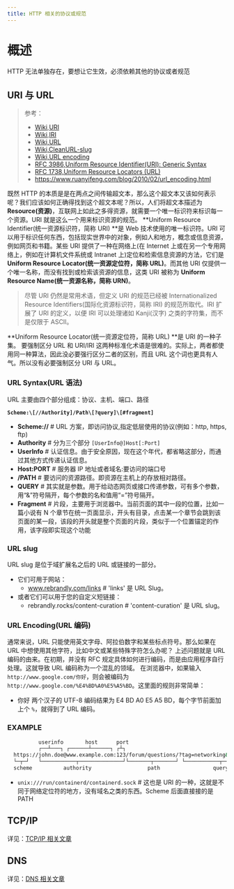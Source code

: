 ```yaml
---
title: HTTP 相关的协议或规范
---
```


# 概述

HTTP 无法单独存在，要想让它生效，必须依赖其他的协议或者规范

## URI 与 URL

> 参考：
> - [Wiki](https://en.wikipedia.org/wiki/Uniform_Resource_Identifier),[URI](https://en.wikipedia.org/wiki/Uniform_Resource_Identifier)
> - [Wiki](https://en.wikipedia.org/wiki/Internationalized_Resource_Identifier),[IRI](https://en.wikipedia.org/wiki/Internationalized_Resource_Identifier)
> - [Wiki,URL](https://en.wikipedia.org/wiki/URL)
> - [Wiki,CleanURL-slug](https://en.wikipedia.org/wiki/Clean_URL)
> - [Wiki,URL encoding](https://en.wikipedia.org/wiki/Percent-encoding)
> - [RFC 3986,Uniform Resource Identifier(URI): Generic Syntax](https://www.rfc-editor.org/rfc/rfc3986.html)
> - [RFC 1738,Uniform Resource Locators (URL)](https://www.rfc-editor.org/rfc/rfc1738)
> - <https://www.ruanyifeng.com/blog/2010/02/url_encoding.html>

既然 HTTP 的本质是是在两点之间传输超文本，那么这个超文本又该如何表示呢？我们应该如何正确得找到这个超文本呢？所以，人们将超文本描述为 **Resource(资源)**，互联网上如此之多得资源，就需要一个唯一标识符来标识每一个资源。URI 就是这么一个用来标识资源的规范。
**Uniform Resource Identifier(统一资源标识符，简称 URI) **是 Web 技术使用的唯一标识符。URI 可以用于标识任何东西，包括现实世界中的对象，例如人和地方，概念或信息资源，例如网页和书籍。某些 URI 提供了一种在网络上(在 Internet 上或在另一个专用网络上，例如在计算机文件系统或 Intranet 上)定位和检索信息资源的方法，它们是 **Uniform Resource Locator(统一资源定位符，简称 URL)**。而其他 URI 仅提供一个唯一名称，而没有找到或检索该资源的信息，这类 URI 被称为 **Uniform Resource Name(统一资源名称，简称 URN)**。

> 尽管 URI 仍然是常用术语，但定义 URI 的规范已经被 Internationalized Resource Identifiers(国际化资源标识符，简称 IRI) 的规范所取代。IRI 扩展了 URI 的定义，以便 IRI 可以处理诸如 Kanji(汉字) 之类的字符集，而不是仅限于 ASCII。

**Uniform Resource Locator(统一资源定位符，简称 URL) **是 URI 的一种子集。
要强制区分 URL 和 URI/IRI 这两种标准化术语是很难的。实际上，两者都使用同一种算法，因此没必要强行区分二者的区别，而且 URL 这个词也更具有人气。所以没有必要强制区分 URI 与 URL。

### URL Syntax(URL 语法)

URL 主要由四个部分组成：协议、主机、端口、路径

**`Scheme:\[//Authority]/Path\[?query]\[#fragment]`**

- **Scheme://** # URL 方案，即访问协议,指定低层使用的协议(例如：http, https, ftp)
- **Authority** # 分为三个部分 `[UserInfo@]Host[:Port]`
- **UserInfo** # 认证信息。由于安全原因，现在这个年代，都省略这部分，而通过其他方式传递认证信息。
- **Host:PORT** # 服务器 IP 地址或者域名:要访问的端口号
- **/PATH** # 要访问的资源路径。即资源在主机上的存放相对路径。
- **QUERY** # 其实就是参数。用于给动态网页或接口传递参数，可有多个参数，用“&”符号隔开，每个参数的名和值用“=”符号隔开。
- **Fragment** # 片段，主要用于浏览器中。当前页面的其中一段的位置，比如一篇小说有 N 个章节在统一页面显示，开头有目录，点击某一个章节会跳到该页面的某一段，该段的开头就是整个页面的片段，类似于一个位置锚定的作用，该字段即实现这个功能

### URL slug

URL slug 是位于域扩展名之后的 URL 或链接的一部分。

- 它们可用于网站：
  - www.rebrandly.com/links # 'links' 是 URL Slug。
- 或者它们可以用于您的自定义短链接：
  - rebrandly.rocks/content-curation # 'content-curation' 是 URL slug。

### URL Encoding(URL 编码)

通常来说，URL 只能使用英文字母、阿拉伯数字和某些标点符号。那么如果在 URL 中想使用其他字符，比如中文或某些特殊字符怎么办呢？
上述问题就是 URL 编码的由来。在初期，并没有 RFC 规定具体如何进行编码，而是由应用程序自行处理。这就导致 URL 编码称为一个混乱的领域。
在浏览器中，如果输入 `http://www.google.com/你好`，则会被编码为 `http://www.google.com/%E4%BD%A0%E5%A5%BD`。这里面的规则非常简单：

- 你好 两个汉子的 UTF-8 编码结果为 E4 BD A0 E5 A5 BD，每个字节前面加上个 `%`，就得到了 URL 编码。

### EXAMPLE

```bash
          userinfo       host      port
          ┌──┴───┐ ┌──────┴──────┐ ┌┴┐
  https://john.doe@www.example.com:123/forum/questions/?tag=networking&order=newest#top
  └─┬─┘   └───────────┬──────────────┘└───────┬───────┘ └───────────┬─────────────┘ └┬┘
  scheme          authority                  path                 query           fragment
```

- `unix:///run/containerd/containerd.sock` # 这也是 URI 的一种，这就是不同于网络定位符的地方，没有域名之类的东西。Scheme 后面直接接的是 PATH

## TCP/IP

详见：[TCP/IP 相关文章](https://www.yuque.com/go/doc/33218376)

## DNS

详见：[DNS 相关文章](https://www.yuque.com/go/doc/33218346)

